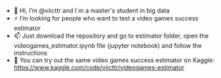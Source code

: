 - 👋 Hi, I’m @viicttr and I´m a master's student in big data 
- ⚡ I’m looking for people who want to test a video games success estimator 
- 📫 Just download the repository and go to estimator folder, open the videogames_estimator.ipynb file (jupyter notebook) and follow the instructions
- 👀 You can try out the same video games success estimator on Kaggle: https://www.kaggle.com/code/viicttr/videogames-estimator 

<!---
viicttr/viicttr is a ✨ special ✨ repository because its `README.md` (this file) appears on your GitHub profile.
You can click the Preview link to take a look at your changes.
--->
